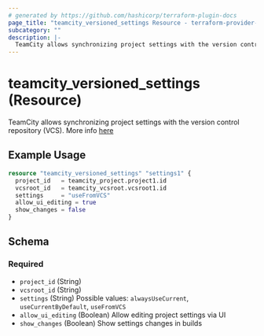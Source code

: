 ```yaml
---
# generated by https://github.com/hashicorp/terraform-plugin-docs
page_title: "teamcity_versioned_settings Resource - terraform-provider-teamcity"
subcategory: ""
description: |-
  TeamCity allows synchronizing project settings with the version control repository (VCS). More info here https://www.jetbrains.com/help/teamcity/storing-project-settings-in-version-control.html
---
```


# teamcity_versioned_settings (Resource)

TeamCity allows synchronizing project settings with the version control repository (VCS). More info [here](https://www.jetbrains.com/help/teamcity/storing-project-settings-in-version-control.html)

## Example Usage

```terraform
resource "teamcity_versioned_settings" "settings1" {
  project_id   = teamcity_project.project1.id
  vcsroot_id   = teamcity_vcsroot.vcsroot1.id
  settings     = "useFromVCS"
  allow_ui_editing = true
  show_changes = false
}
```

## Schema

### Required

- `project_id` (String)
- `vcsroot_id` (String)
- `settings` (String) Possible values: `alwaysUseCurrent`, `useCurrentByDefault`, `useFromVCS`
- `allow_ui_editing` (Boolean) Allow editing project settings via UI
- `show_changes` (Boolean)  Show settings changes in builds
